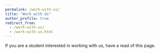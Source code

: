 ```yaml
---
permalink: /work-with-us/
title: "Work with Us"
author_profile: true
redirect_from: 
  - /work-with-us/
  - /work-with-us.html
---
```


If you are a student interested in working with us, have a read of this page.
